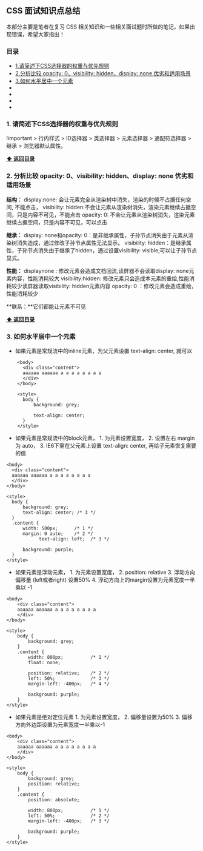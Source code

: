 ## CSS 面试知识点总结

本部分主要是笔者在复习 CSS 相关知识和一些相关面试题时所做的笔记，如果出现错误，希望大家指出！

### 目录
- [1.请简述下CSS选择器的权重与优先规则](#1-请简述下CSS选择器的权重与优先规则)
- [2.分析比较 opacity: 0、visibility: hidden、display: none 优劣和适用场景](#2-分析比较-opacity:-0-visibility:-hidden-display:-none-优劣和适用场景)
- [3.如何水平居中一个元素](#3-如何水平居中一个元素)
-
-
-
-


### 1. 请简述下CSS选择器的权重与优先规则
!important > 行内样式 > ID选择器 > 类选择器 > 元素选择器 > 通配符选择器 > 继承 > 浏览器默认属性。


**[:arrow_up: 返回目录](#目录)**


### 2. 分析比较 opacity: 0、visibility: hidden、display: none 优劣和适用场景
**结构：**
display:none: 会让元素完全从渲染树中消失，渲染的时候不占据任何空间, 不能点击，
visibility: hidden:不会让元素从渲染树消失，渲染元素继续占据空间，只是内容不可见，不能点击
opacity: 0: 不会让元素从渲染树消失，渲染元素继续占据空间，只是内容不可见，可以点击

**继承：**
display: none和opacity: 0：是非继承属性，子孙节点消失由于元素从渲染树消失造成，通过修改子孙节点属性无法显示。
visibility: hidden：是继承属性，子孙节点消失由于继承了hidden，通过设置visibility: visible;可以让子孙节点显式。

**性能：**
displaynone : 修改元素会造成文档回流,读屏器不会读取display: none元素内容，性能消耗较大
visibility:hidden: 修改元素只会造成本元素的重绘,性能消耗较少读屏器读取visibility: hidden元素内容
opacity: 0 ：修改元素会造成重绘，性能消耗较少

**联系：**它们都能让元素不可见

**[:arrow_up: 返回目录](#目录)**


### 3. 如何水平居中一个元素

 - 如果元素是常规流中的inline元素，为父元素设置 text-align: center, 就可以
```
	<body>
	  <div class="content">
	  aaaaaa aaaaaa a a a a a a a a
	  </div>
	</body>

	<style>
	  body {
		  background: grey;
		  
		  text-align: center;
	  }
	</style>
```
 - 如果元素是常规流中的block元素，
		1. 为元素设置宽度，
		2. 设置左右 margin 为 auto，
		3. IE6下需在父元素上设置 text-align: center, 再给子元素恢复需要的值
```
<body>
  <div class="content">
  aaaaaa aaaaaa a a a a a a a a
  </div>
</body>

<style>
  body {
      background: grey;
      text-align: center; /* 3 */
  }
  .content {
      width: 500px;      /* 1 */
      margin: 0 auto;    /* 2 */
			text-align: left;  /* 3 */

      background: purple;
  }
</style>		
```
 - 如果元素是浮动元素，
		1. 为元素设置宽度，
		2. position: relative
		3. 浮动方向偏移量 (left或者right) 设置50%
		4. 浮动方向上的margin设置为元素宽度一半乘以 -1
```
<body>
	<div class="content">
	aaaaaa aaaaaa a a a a a a a a
	</div>
</body>

<style>
	body {
		background: grey;
	}
	.content {
		width: 800px;          /* 1 */
		float: none;
		
		position: relative;    /* 2 */
		left: 50%;             /* 3 */
		margin-left: -400px;   /* 4 */

		background: purple;
	}
</style>
```
 - 如果元素是绝对定位元素
		1. 为元素设置宽度，
		2. 偏移量设置为50%
		3. 偏移方向外边距设置为元素宽度一半乘以-1
		
```
<body>
	<div class="content">
	aaaaaa aaaaaa a a a a a a a a
	</div>
</body>

<style>
	body {
		background: grey;
		position: relative;
	}
	.content {
		position: absolute;
		
		width: 800px;          /* 1 */
		left: 50%;             /* 2 */
		margin-left: -400px;   /* 3 */

		background: purple;
	}
</style>
```



